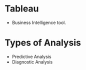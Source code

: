 # Tableau
 - Business Intelligence tool.

# Types of Analysis
  - Predictive Analysis
  - Diagnostic Analysis
    
